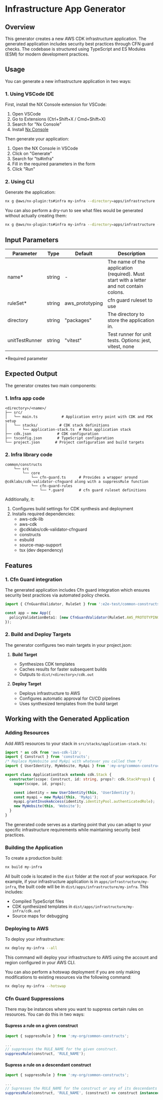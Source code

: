 # Infrastructure App Generator

## Overview

This generator creates a new AWS CDK infrastructure application. The generated application includes security best practices through CFN guard checks. The codebase is structured using TypeScript and ES Modules (ESM) for modern development practices.

## Usage

You can generate a new infrastructure application in two ways:

### 1. Using VSCode IDE

First, install the NX Console extension for VSCode:

1. Open VSCode
2. Go to Extensions (Ctrl+Shift+X / Cmd+Shift+X)
3. Search for "Nx Console"
4. Install [Nx Console](https://marketplace.visualstudio.com/items?itemName=nrwl.angular-console)

Then generate your application:

1. Open the NX Console in VSCode
2. Click on "Generate"
3. Search for "ts#infra"
4. Fill in the required parameters in the form
5. Click "Run"

### 2. Using CLI

Generate the application:

```bash
nx g @aws/nx-plugin:ts#infra my-infra --directory=apps/infrastructure
```

You can also perform a dry-run to see what files would be generated without actually creating them:

```bash
nx g @aws/nx-plugin:ts#infra my-infra --directory=apps/infrastructure --dry-run
```

## Input Parameters

| Parameter      | Type   | Default         | Description                                                                              |
| -------------- | ------ | --------------- | ---------------------------------------------------------------------------------------- |
| name\*         | string | -               | The name of the application (required). Must start with a letter and not contain colons. |
| ruleSet\*      | string | aws_prototyping | cfn guard ruleset to use                                                                 |
| directory      | string | "packages"      | The directory to store the application in.                                               |
| unitTestRunner | string | "vitest"        | Test runner for unit tests. Options: jest, vitest, none                                  |

\*Required parameter

## Expected Output

The generator creates two main components:

### 1. Infra app code

```
<directory>/<name>/
├── src/
│   └── main.ts           # Application entry point with CDK and PDK setup
│   └── stacks/          # CDK stack definitions
│       └── application-stack.ts  # Main application stack
├── cdk.json            # CDK configuration
├── tsconfig.json       # TypeScript configuration
└── project.json       # Project configuration and build targets
```

### 2. Infra library code

```
common/constructs
    └── src
        └── core
            └── cfn-guard.ts      # Provides a wrapper around @cdklabs/cdk-validator-cfnguard along with a suppressRule function
            └── cfn-guard-rules
                └── *.guard       # cfn guard ruleset definitions
```

Additionally, it:

1. Configures build settings for CDK synthesis and deployment
2. Installs required dependencies:
   - aws-cdk-lib
   - aws-cdk
   - @cdklabs/cdk-validator-cfnguard
   - constructs
   - esbuild
   - source-map-support
   - tsx (dev dependency)

## Features

### 1. Cfn Guard integration

The generated application includes Cfn guard integration which ensures security best practices via automated policy checks.

```typescript
import { CfnGuardValidator, RuleSet } from ':e2e-test/common-constructs';

const app = new App({
  policyValidationBeta1: [new CfnGuardValidator(RuleSet.AWS_PROTOTYPING)],
});
```

### 2. Build and Deploy Targets

The generator configures two main targets in your project.json:

1. **Build Target**

   - Synthesizes CDK templates
   - Caches results for faster subsequent builds
   - Outputs to `dist/<directory>/cdk.out`

2. **Deploy Target**
   - Deploys infrastructure to AWS
   - Configures automatic approval for CI/CD pipelines
   - Uses synthesized templates from the build target

## Working with the Generated Application

### Adding Resources

Add AWS resources to your stack in `src/stacks/application-stack.ts`:

```typescript
import * as cdk from 'aws-cdk-lib';
import { Construct } from 'constructs';
/* Replace MyWebsite and MyApi with whatever you called them */
import { UserIdentity, MyWebsite, MyApi } from ':my-org/common-constructs';

export class ApplicationStack extends cdk.Stack {
  constructor(scope: Construct, id: string, props?: cdk.StackProps) {
    super(scope, id, props);

    const identity = new UserIdentity(this, 'UserIdentity');
    const myapi = new MyApi(this, 'MyApi');
    myapi.grantInvokeAccess(identity.identityPool.authenticatedRole);
    new MyWebsite(this, 'Website');
  }
}
```

The generated code serves as a starting point that you can adapt to your specific infrastructure requirements while maintaining security best practices.

### Building the Application

To create a production build:

```bash
nx build my-infra
```

All built code is located in the `dist` folder at the root of your workspace. For example, if your infrastructure application is in `apps/infrastructure/my-infra`, the built code will be in `dist/apps/infrastructure/my-infra`. This includes:

- Compiled TypeScript files
- CDK synthesized templates in `dist/apps/infrastructure/my-infra/cdk.out`
- Source maps for debugging

### Deploying to AWS

To deploy your infrastructure:

```bash
nx deploy my-infra --all
```

This command will deploy your infrastructure to AWS using the account and region configured in your AWS CLI.

You can also perform a hotswap deployment if you are only making modifications to existing resources via the following command:

```bash
nx deploy my-infra --hotswap
```

### Cfn Guard Suppressions

There may be instances where you want to suppress certain rules on resources. You can do this in two ways:

#### Supress a rule on a given construct

```typescript
import { suppressRule } from ':my-org/common-constructs';

...
// suppresses the RULE_NAME for the given construct.
suppressRule(construct, 'RULE_NAME');
```

#### Supress a rule on a descendant construct

```typescript
import { suppressRule } from ':my-org/common-constructs';

...
// Supresses the RULE_NAME for the construct or any of its descendants if it is an instance of Bucket
suppressRule(construct, 'RULE_NAME', (construct) => construct instanceof Bucket);
```
